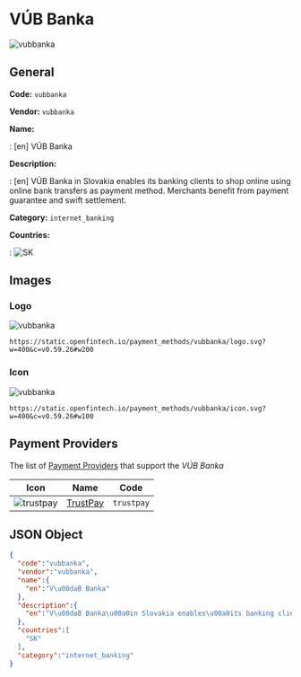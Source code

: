 
# VÚB Banka 
![vubbanka](https://static.openfintech.io/payment_methods/vubbanka/logo.svg?w=400&c=v0.59.26#w200)  

## General 
**Code:** `vubbanka` 
 
**Vendor:** `vubbanka` 
 
**Name:**  
 
:	[en] VÚB Banka  
 
**Description:**  
 
: [en] VÚB Banka in Slovakia enables its banking clients to shop online using online bank transfers as payment method. Merchants benefit from payment guarantee and swift settlement.  
 
**Category:** `internet_banking` 
 
**Countries:**  
 
:	![SK](https://cdnjs.cloudflare.com/ajax/libs/flag-icon-css/3.3.0/flags/4x3/sk.svg#w24)  
 

## Images 

### Logo 
![vubbanka](https://static.openfintech.io/payment_methods/vubbanka/logo.svg?w=400&c=v0.59.26#w200)  

```
https://static.openfintech.io/payment_methods/vubbanka/logo.svg?w=400&c=v0.59.26#w200
```  

### Icon 
![vubbanka](https://static.openfintech.io/payment_methods/vubbanka/icon.svg?w=400&c=v0.59.26#w100)  

```
https://static.openfintech.io/payment_methods/vubbanka/icon.svg?w=400&c=v0.59.26#w100
```  

## Payment Providers 
 
The list of  [Payment Providers](/providers) that support the _VÚB Banka_  

|Icon|Name|Code| 
|:---:|:---:|:---:| 
|![trustpay](https://static.openfintech.io/payment_providers/trustpay/icon.svg?w=600&c=v0.59.26#w100) |[TrustPay](/providers/trustpay)|`trustpay`| 
 

## JSON Object 

```json
{
  "code":"vubbanka",
  "vendor":"vubbanka",
  "name":{
    "en":"V\u00daB Banka"
  },
  "description":{
    "en":"V\u00daB Banka\u00a0in Slovakia enables\u00a0its banking clients to shop online using online bank transfers as payment method. Merchants benefit from payment guarantee and swift settlement."
  },
  "countries":[
    "SK"
  ],
  "category":"internet_banking"
}
```  
